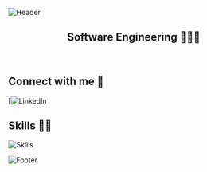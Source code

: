 ![Header](https://capsule-render.vercel.app/api?type=waving&color=8a8cb2&height=222&section=header&text=Hi,%20I'm%20Doa'a%20OAlaa%20mousa!%20%F0%9F%91%8B&fontSize=45&colorA=8ECF6E&colorB=61BD4F&width=1000&fontColor=ffffff)
<h2 align="center">   Software Engineering 👩🏻‍💻 </h2>

<br>


<h2>Connect with me 📨</h2>

 [![LinkedIn](https://www.linkedin.com/in/alaa-mousa-55888b284/?utm_source=share&utm_campaign=share_via&utm_content=profile&utm_medium=android_app&fbclid=IwZXh0bgNhZW0CMTAAAR3Lq-2Mcot60IzKEW371k0GUF4QnBuUF8S9FWdi8cyydjttVn5d2Ld71ps_aem_bc8yuMWbuQe0x5CaUOQKng)
&ensp;



<h2>Skills 🧠💡</h2>

![Skills](https://skillicons.dev/icons?i=c++,java,html,css,bootstrap,jquery,vscode,visualstudio,idea)






![Footer](https://capsule-render.vercel.app/api?type=waving&color=gradient&height=111&section=footer)
